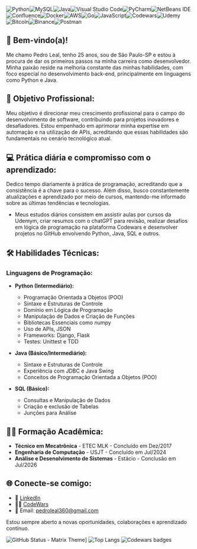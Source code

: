 ![Python](https://img.shields.io/badge/python-3670A0?style=for-the-badge&logo=python&logoColor=ffdd54)![MySQL](https://img.shields.io/badge/MySQL-00000F?style=for-the-badge&logo=mysql&logoColor=white)![Java](https://img.shields.io/badge/java-%23ED8B00.svg?style=for-the-badge&logo=openjdk&logoColor=white)![Visual Studio Code](https://img.shields.io/badge/Visual%20Studio%20Code-0078d7.svg?style=for-the-badge&logo=visual-studio-code&logoColor=white)![PyCharm](https://img.shields.io/badge/pycharm-143?style=for-the-badge&logo=pycharm&logoColor=black&color=black&labelColor=green)![NetBeans IDE](https://img.shields.io/badge/NetBeansIDE-1B6AC6.svg?style=for-the-badge&logo=apache-netbeans-ide&logoColor=white)![Confluence](https://img.shields.io/badge/confluence-%23172BF4.svg?style=for-the-badge&logo=confluence&logoColor=white)![Docker](https://img.shields.io/badge/docker-%230db7ed.svg?style=for-the-badge&logo=docker&logoColor=white)![AWS](https://img.shields.io/badge/AWS-%23FF9900.svg?style=for-the-badge&logo=amazon-aws&logoColor=white)![Go](https://img.shields.io/badge/go-%2300ADD8.svg?style=for-the-badge&logo=go&logoColor=white)![JavaScript](https://img.shields.io/badge/javascript-%23323330.svg?style=for-the-badge&logo=javascript&logoColor=%23F7DF1E)![Codewars](https://img.shields.io/badge/Codewars-B1361E?style=for-the-badge&logo=codewars&logoColor=grey)![Udemy](https://img.shields.io/badge/Udemy-A435F0?style=for-the-badge&logo=Udemy&logoColor=white)![Bitcoin](https://img.shields.io/badge/Bitcoin-000?style=for-the-badge&logo=bitcoin&logoColor=white)![Binance](https://img.shields.io/badge/Binance-FCD535?style=for-the-badge&logo=binance&logoColor=white)![Postman](https://img.shields.io/badge/Postman-FF6C37?style=for-the-badge&logo=postman&logoColor=white)

## 🚀 **Bem-vindo(a)!**

Me chamo Pedro Leal, tenho 25 anos, sou de São Paulo-SP e estou à procura de dar os primeiros passos na minha carreira como desenvolvedor. Minha paixão reside na melhoria constante das minhas habilidades, com foco especial no desenvolvimento back-end, principalmente em linguagens como Python e Java.

## 🎯 **Objetivo Profissional:**
Meu objetivo é direcionar meu crescimento profissional para o campo do desenvolvimento de software, contribuindo para projetos inovadores e desafiadores. Estou empenhado em aprimorar minha expertise em automação e na utilização de APIs, acreditando que essas habilidades são fundamentais no cenário tecnológico atual.

## 💻 **Prática diária e compromisso com o aprendizado:**
Dedico tempo diariamente à prática de programação, acreditando que a consistência é a chave para o sucesso. Além disso, busco constantemente atualizações e aprendizado por meio de cursos, mantendo-me informado sobre as últimas tendências e tecnologias.

- Meus estudos diários consistem em assistir aulas por cursos da Udemym, criar resumos com o chatGPT para revisão,  realizar desafios em lógica de programação na plataforma Codewars e desenvolver projetos no GitHub envolvendo Python, Java, SQL e outros.

## 🛠️ **Habilidades Técnicas:**
### Linguagens de Programação:
- **Python (Intermediário):**
  - Programação Orientada a Objetos (POO)
  - Sintaxe e Estruturas de Controle
  - Domínio em Lógica de Programação
  - Manipulação de Dados e Criação de Funções
  - Bibliotecas Essenciais como numpy
  - Uso de APIs, JSON
  - Frameworks: Django, Flask
  - Testes: Unittest e TDD

- **Java (Básico/Intermediário):**
  - Sintaxe e Estruturas de Controle
  - Experiência com JDBC e Java Swing
  - Conceitos de Programação Orientada a Objetos (POO)

- **SQL (Básico):**
  - Consultas e Manipulação de Dados
  - Criação e exclusão de Tabelas
  - Junções para Análise

## 🧑‍🎓 **Formação Acadêmica:** 
- **Técnico em Mecatrônica** - ETEC MLK - Concluído em Dez/2017
- **Engenharia de Computação** - USJT - Concluído em Jul/2024
- **Análise e Desenolvimento de Sistemas** - Estácio - Conclusão em Jul/2026

## 🌐 **Conecte-se comigo:**
- 💼 [LinkedIn](https://www.linkedin.com/in/pedrohcleal/)
- 👨‍💻 [CodeWars](https://www.codewars.com/users/pedrohcleal)
- 📧 Email: pedroleal360@gmail.com

Estou sempre aberto a novas oportunidades, colaborações e aprendizado contínuo.

![GitHub Status - Matrix Theme](https://github-readme-stats.vercel.app/api?username=pedrohcleal&show_icons=true&theme=matrix&title_color=00ff00&text_color=00ff00&icon_color=00ff00&bg_color=000000)]
![Top Langs](https://github-readme-stats.vercel.app/api/top-langs/?username=pedrohcleal&layout=compact)
![Codewars badges](https://www.codewars.com/users/pedrohcleal/badges/large)

